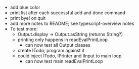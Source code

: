 - add blue color
- print list after each successful add and done command
- print bye! on quit
- add more notes to README; see typescript-overview notes
- To test more:
    - Output.display -> Output.asString (returns String?)
    - printing only happens in readEvalPrintLoop
        - can now test all Output classes
    - create ITodo; program against it
    - could inject ITodo, IPrinter and IInput to main loop
        - can now test main readEvalPrintLoop
